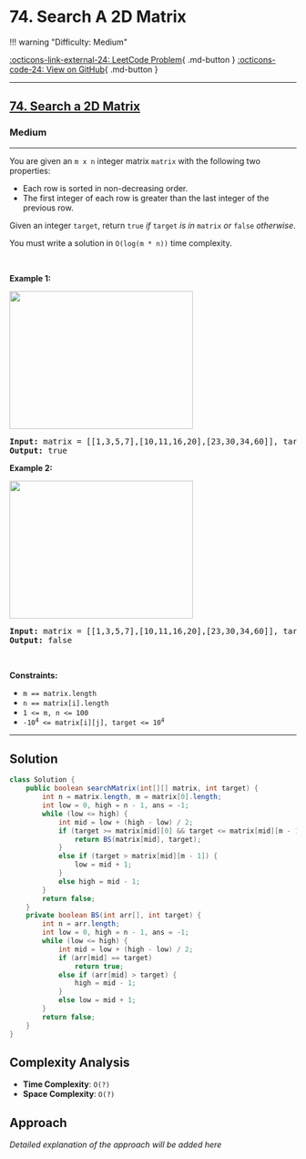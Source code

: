 # 74. Search A 2D Matrix

!!! warning "Difficulty: Medium"

[:octicons-link-external-24: LeetCode Problem](https://leetcode.com/problems/search-a-2d-matrix/){ .md-button }
[:octicons-code-24: View on GitHub](https://github.com/RAJ8664/Leetcode/tree/master/0074-search-a-2d-matrix){ .md-button }

---

<h2><a href="https://leetcode.com/problems/search-a-2d-matrix">74. Search a 2D Matrix</a></h2><h3>Medium</h3><hr><p>You are given an <code>m x n</code> integer matrix <code>matrix</code> with the following two properties:</p>

<ul>
	<li>Each row is sorted in non-decreasing order.</li>
	<li>The first integer of each row is greater than the last integer of the previous row.</li>
</ul>

<p>Given an integer <code>target</code>, return <code>true</code> <em>if</em> <code>target</code> <em>is in</em> <code>matrix</code> <em>or</em> <code>false</code> <em>otherwise</em>.</p>

<p>You must write a solution in <code>O(log(m * n))</code> time complexity.</p>

<p>&nbsp;</p>
<p><strong class="example">Example 1:</strong></p>
<img alt="" src="https://assets.leetcode.com/uploads/2020/10/05/mat.jpg" style="width: 322px; height: 242px;" />
<pre>
<strong>Input:</strong> matrix = [[1,3,5,7],[10,11,16,20],[23,30,34,60]], target = 3
<strong>Output:</strong> true
</pre>

<p><strong class="example">Example 2:</strong></p>
<img alt="" src="https://assets.leetcode.com/uploads/2020/10/05/mat2.jpg" style="width: 322px; height: 242px;" />
<pre>
<strong>Input:</strong> matrix = [[1,3,5,7],[10,11,16,20],[23,30,34,60]], target = 13
<strong>Output:</strong> false
</pre>

<p>&nbsp;</p>
<p><strong>Constraints:</strong></p>

<ul>
	<li><code>m == matrix.length</code></li>
	<li><code>n == matrix[i].length</code></li>
	<li><code>1 &lt;= m, n &lt;= 100</code></li>
	<li><code>-10<sup>4</sup> &lt;= matrix[i][j], target &lt;= 10<sup>4</sup></code></li>
</ul>


---

## Solution

```java
class Solution {
    public boolean searchMatrix(int[][] matrix, int target) {
        int n = matrix.length, m = matrix[0].length;
        int low = 0, high = n - 1, ans = -1;
        while (low <= high) {
            int mid = low + (high - low) / 2;
            if (target >= matrix[mid][0] && target <= matrix[mid][m - 1]) {
                return BS(matrix[mid], target); 
            }
            else if (target > matrix[mid][m - 1]) {
                low = mid + 1;
            }
            else high = mid - 1;
        } 
        return false;
    }
    private boolean BS(int arr[], int target) {
        int n = arr.length;
        int low = 0, high = n - 1, ans = -1;
        while (low <= high) {
            int mid = low + (high - low) / 2;
            if (arr[mid] == target) 
                return true;
            else if (arr[mid] > target) {
                high = mid - 1;
            }
            else low = mid + 1;
        }
        return false;
    }
}
```

## Complexity Analysis

- **Time Complexity**: `O(?)`
- **Space Complexity**: `O(?)`

## Approach

*Detailed explanation of the approach will be added here*

